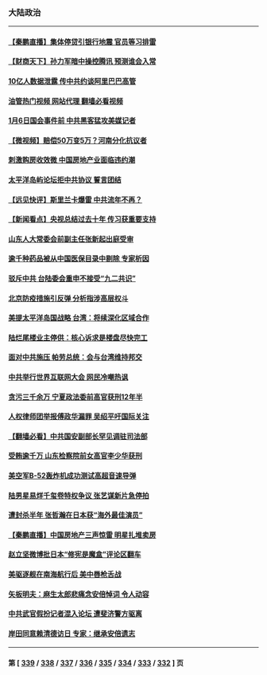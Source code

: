 ### 大陆政治
---
#### [【秦鹏直播】集体停贷引银行地震 官员等习排雷](../../pages/ncid277/n13780873.md?07150845) 
#### [【财商天下】孙力军暗中操控腾讯 预测谁会入常](../../pages/ncid277/n13781055.md?07150845) 
#### [10亿人数据泄露 传中共约谈阿里巴巴高管](../../pages/ncid277/n13780981.md?07150845) 
#### [油管热门视频 网站代理 翻墙必看视频](http://209.222.30.114:81/youtube.html?07150845)
#### [1月6日国会事件前 中共黑客猛攻美媒记者](../../pages/ncid277/n13780891.md?07150845) 
#### [【微视频】赔偿50万变5万？河南分化抗议者](../../pages/ncid277/n13780869.md?07150845) 
#### [刺激购房收效微 中国房地产业面临违约潮](../../pages/ncid277/n13780899.md?07150845) 
#### [太平洋岛屿论坛拒中共协议 誓言团结](../../pages/ncid277/n13780764.md?07150845) 
#### [【远见快评】斯里兰卡爆雷 中共流年不再？](../../pages/ncid277/n13780457.md?07150845) 
#### [【新闻看点】央视总结过去十年 传习获重要支持](../../pages/ncid277/n13780328.md?07150845) 
#### [山东人大常委会前副主任张新起出庭受审](../../pages/ncid277/n13780745.md?07150845) 
#### [逾千种药品被从中国医保目录中剔除 专家析因](../../pages/ncid277/n13780602.md?07150845) 
#### [驳斥中共 台陆委会重申不接受“九二共识”](../../pages/ncid277/n13780470.md?07150845) 
#### [北京防疫措施引反弹 分析指涉高层权斗](../../pages/ncid277/n13780657.md?07150845) 
#### [美提太平洋岛国战略 台湾：将续深化区域合作](../../pages/ncid277/n13780628.md?07150845) 
#### [陆烂尾楼业主停供：核心诉求是楼盘尽快完工](../../pages/ncid277/n13780523.md?07150845) 
#### [面对中共施压 帕劳总统：会与台湾维持邦交](../../pages/ncid277/n13780555.md?07150845) 
#### [中共举行世界互联网大会 网民冷嘲热讽](../../pages/ncid277/n13780577.md?07150845) 
#### [贪污三千余万 宁夏政法委前高官获刑12年半](../../pages/ncid277/n13780596.md?07150845) 
#### [人权律师团举报傅政华漏罪 吴绍平吁国际关注](../../pages/ncid277/n13780561.md?07150845) 
#### [【翻墙必看】中共国安副部长罕见调驻司法部](../../pages/ncid277/n13780452.md?07150845) 
#### [受贿逾千万 山东检察院前女高官李少华获刑](../../pages/ncid277/n13780407.md?07150845) 
#### [美空军B-52轰炸机成功测试高超音速导弹](../../pages/ncid277/n13780324.md?07150845) 
#### [陆男星易烊千玺卷特权争议 张艺谋新片急停拍](../../pages/ncid277/n13780363.md?07150845) 
#### [遭封杀半年 张哲瀚在日本获“海外最佳演员”](../../pages/ncid277/n13780297.md?07150845) 
#### [【秦鹏直播】中国房地产三声惊雷 明星扎堆卖房](../../pages/ncid277/n13780329.md?07150845) 
#### [赵立坚微博批日本“修宪是魔盒”评论区翻车](../../pages/ncid277/n13780183.md?07150845) 
#### [美驱逐舰在南海航行后 美中唇枪舌战](../../pages/ncid277/n13780060.md?07150845) 
#### [矢板明夫：麻生太郎悲痛念安倍悼词 令人动容](../../pages/ncid277/n13780221.md?07150845) 
#### [中共武官假扮记者混入论坛 遭斐济警方驱离](../../pages/ncid277/n13780171.md?07150845) 
#### [岸田同意赖清德访日 专家：继承安倍遗志](../../pages/ncid277/n13779893.md?07150845) 

---
#### 第 [ [339](./339.md?07150845) / [338](./338.md?07150845) / [337](./337.md?07150845) / [336](./336.md?07150845) / [335](./335.md?07150845) / [334](./334.md?07150845) / [333](./333.md?07150845) / [332](./332.md?07150845) ] 页
